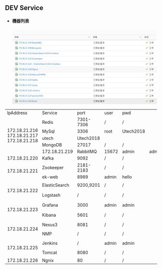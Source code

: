 ## DEV Service

* #### 機器列表

  ![機器列表](/assets/service.png)    

<table>
                    <tbody>
                    <tr>
                        <td>IpAddress</td>
                        <td>Service</td>
                        <td>port</td>
                        <td>user</td>
                        <td>pwd</td>
                    </tr>
                    <tr>
                        <td rowspan="5">172.18.21.216<br/>172.18.21.217<br/>172.18.21.218<br/></td>
                        <td>Redis</td>
                        <td>7301-7306</td>
                        <td>/</td>
                        <td>/</td>
                    </tr>
                    <tr>
                        <td>MySql</td>
                        <td>3306</td>
                        <td>root</td>
                        <td>Utech2018</td>
                    </tr><tr>
                        <td>utech</td>
                        <td>Utech2018</td>
                    </tr>
                    <tr>
                        <td>MongoDB</td>
                        <td>27017</td>
                        <td>/</td>
                        <td>/</td>
                    </tr>
                    <tr>
                        <td>172.18.21.219</td>
                        <td>RabbitMQ</td>
                        <td>15672</td>
                        <td>admin</td>
                        <td>admin</td>
                    </tr>
                    <tr>
                        <td>172.18.21.220</td>
                        <td>Kafka</td>
                        <td>9092</td>
                        <td>/</td>
                        <td>/</td>
                    </tr>
                    <tr>
                        <td rowspan="2" style="line-height: 56px">172.18.21.221</td>
                        <td>Zookeeper</td>
                        <td>2181-2183</td>
                        <td>/</td>
                        <td>/</td>
                    </tr>
                    <tr>
                        <td>ek-web</td>
                        <td>8989</td>
                        <td>admin</td>
                        <td>hello</td>
                    </tr>
                    <tr>
                        <td rowspan="4" style="line-height: 63px" >172.18.21.222<br/>172.18.21.223<br/></td>
                        <td>ElasticSearch</td>
                        <td>9200,9201</td>
                        <td>/</td>
                        <td>/</td>
                    </tr>
                    <tr>
                        <td>Logstash</td>
                        <td>/</td>
                        <td>/</td>
                        <td>/</td>
                    </tr>
                    <tr>
                        <td>Grafana</td>
                        <td>3000</td>
                        <td>admin</td>
                        <td>admin</td>
                    </tr>
                    <tr>
                        <td>Kibana</td>
                        <td>5601</td>
                        <td>/</td>
                        <td>/</td>
                    </tr>
                    <tr>
                        <td rowspan="2" style="line-height: 56px">172.18.21.224</td>
                        <td>Nexus3</td>
                        <td>8081</td>
                        <td>/</td>
                        <td>/</td>
                    </tr>
                    <tr>
                        <td>NMP</td>
                        <td>/</td>
                        <td>/</td>
                        <td>/</td>
                    </tr>
                    <tr>
                        <td rowspan="2" style="line-height: 56px">172.18.21.225</td>
                        <td>Jenkins</td>
                        <td>/</td>
                        <td>admin</td>
                        <td>admin</td>
                    </tr>
                    <tr>
                        <td>Tomcat</td>
                        <td>8080</td>
                        <td>/</td>
                        <td>/</td>
                    </tr>
                    <tr>
                        <td>172.18.21.226</td>
                        <td>Ngnix</td>
                        <td>80</td>
                        <td>/</td>
                        <td>/</td>
                    </tr>
                    </tbody>
                </table>